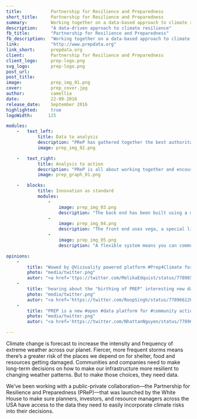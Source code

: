 ```yaml
---
title:           Partnership for Resilience and Preparedness
short_title:     Partnership for Resilience and Preparedness
summary:         Working together on a data-based approach to climate resilience
description:     "A data-driven approach to climate resilience"
fb_title:        "Partnership for Resilience and Preparedness"
fb_description:  "Working together on a data-based approach to climate resilience"
link:            "http://www.prepdata.org"
link_short:      prepdata.org
client:          Partnership for Resilience and Preparedness
client_logo:     prep-logo.png
svg_logo:        prep-logo.png
post_url:
post_title:
image:           prep_img_01.png
cover:           prep_cover.jpg
author:          camellia
date:            22-09-2016
release_date:    September 2016
highlighted:     true
logoWidth:      125

modules:
    -   text_left:
            title: Data to analysis
            description: "PReP has gathered together the best authoritative data on climate resilience from sources like NASA and NOAA. But just because the information is there doesn’t mean people will use it. To make sure they do, we’ve used standard technology in innovative ways to make it as easy as possible for people to use the data and gain new insights. The beauty of the PReP platform is its ability to query many different data sources with just one API. It doesn’t matter if the data is in CARTO, csv, arcgis, wvms, or json format because we’ve used single query line and feature service - both standard languages - to query the data and give people the information they are looking for."
            image: prep_img_02.png

    -   text_right: 
            title: Analysis to action
            description: "PReP is all about working together and encouraging more communities and companies to use a data-focused approach to climate resilience planning. We’ve made it simple to use widgets and layers to display data in charts or maps—in whatever way you choose—making it even easier to share your findings with other people. Imagine you’re a city planner who needs to explain how a specific course of action will make your city more resilient to climate change: carefully chosen maps and charts will let you show the impact of each decision far quicker than any verbal explanation could."
            image: prep_graph_01.png

    -   blocks:
            title: Innovation as standard
            modules:
                -
                    image: prep_img_03.png
                    description: "The back end has been built using a microservices architecture: small, autonomous services that work together. The PReP API used the API Gateway pattern."
                -
                    image: prep_img_04.png
                    description: "The front end uses vega, a special library for building graphics, to allow you to create standardised charts."
                -
                    image: prep_img_05.png
                    description: "A flexible system means you can communicate your data using a choice of charts and maps."

opinions:
    -
        title: "Wowed by @Vizzuality powered platform #Prep4Climate for local climate-informed decisions w/ @WorldResources @awscloud Enormous potential! <a href='https://pbs.twimg.com/media/Cs9w_pVWIAE-Be8.jpg'>https://pbs.twimg.com/media/Cs9w_pVWIAE-Be8.jpg</a>"
        photo: "media/twitter.png"
        autor: "<a href='ttps://twitter.com/MelikaEdquist/status/778965507236040704'>Melika Edquist</a>"
    -
        title: 'hearing about the "birthing of PREP" interesting new data platform @Vizzuality #prep4climate @WRIClimate <a href="https://pbs.twimg.com/media/Cs9xipSXYAAz3ua.jpg">https://pbs.twimg.com/media/Cs9xipSXYAAz3ua.jpg</a>'
        photo: "media/twitter.png"
        autor: "<a href='https://twitter.com/RoopSingh/status/778966126009184257'>Roop Sing</a>"
    -
        title: "PREP is a new #open #data platform for #community action to manage #climate risks @Vizzuality #resilience <a href='http://www.prepdata.org'>http://www.prepdata.org</a>"
        photo: "media/twitter.png"
        autor: "<a href='https://twitter.com/NhattanNguyen/status/778962900794900480'>Nhattan Nguyen</a>"

---
```

Climate change is forecast to increase the intensity and frequency of extreme weather across our planet. Fiercer, more frequent storms means there’s a greater risk of the places we depend on for shelter, food and resources getting damaged. Communities and companies need to make long-term decisions on how to make our infrastructure more resilient to changing weather patterns. But to make those choices, they need data.

We’ve been working with a public-private collaboration—the Partnership for Resilience and Preparedness (PReP)—that was launched by the White House to make sure planners, investors, and resource managers across the USA have access to the data they need to easily incorporate climate risks into their decisions. 
